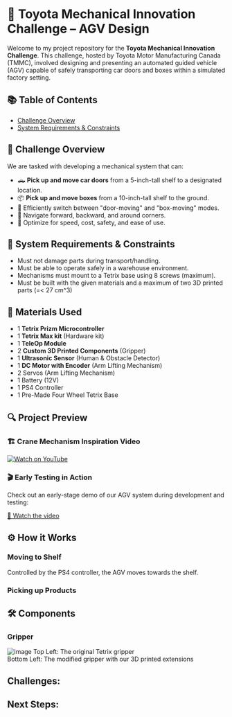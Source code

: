 # 🚗 Toyota Mechanical Innovation Challenge – AGV Design

Welcome to my project repository for the **Toyota Mechanical Innovation Challenge**. This challenge, hosted by Toyota Motor Manufacturing Canada (TMMC), involved designing and presenting an automated guided vehicle (AGV) capable of safely transporting car doors and boxes within a simulated factory setting.

## 📚 Table of Contents
- [Challenge Overview](#challenge-overview)
- [System Requirements & Constraints](#system-requirements-&-constraints)

## 📌 Challenge Overview
We are tasked with developing a mechanical system that can:
- 🛻 **Pick up and move car doors** from a 5-inch-tall shelf to a designated location.
- 📦 **Pick up and move boxes** from a 10-inch-tall shelf to the ground.
- 🔄 Efficiently switch between "door-moving" and "box-moving" modes.
- 🚗 Navigate forward, backward, and around corners.
- 💸 Optimize for speed, cost, safety, and ease of use.

## 🧱 System Requirements & Constraints
- Must not damage parts during transport/handling.
- Must be able to operate safely in a warehouse environment.
- Mechanisms must mount to a Tetrix base using 8 screws (maximum).
- Must be built with the given materials and a maximum of two 3D printed parts (=< 27 cm^3)

## 🧰 Materials Used
- 1 **Tetrix Prizm Microcontroller**
- 1 **Tetrix Max kit** (Hardware kit)
- 1 **TeleOp Module**
- 2 **Custom 3D Printed Components** (Gripper)
- 1 **Ultrasonic Sensor** (Human & Obstacle Detector) 
- 1 **DC Motor with Encoder** (Arm Lifting Mechanism) 
- 2 Servos (Arm Lifting Mechanism)
- 1 Battery (12V)
- 1 PS4 Controller
- 1 Pre-Made Four Wheel Tetrix Base

## 🔍 Project Preview 

### 🏗️ Crane Mechanism Inspiration Video

[![Watch on YouTube](https://img.youtube.com/vi/T3MieUvsxxU/0.jpg)](https://youtu.be/T3MieUvsxxU)

### 🎬 Early Testing in Action

Check out an early-stage demo of our AGV system during development and testing:

[🔗 Watch the video](https://github.com/user-attachments/assets/0cc993b4-1a04-4319-93ec-2eacf7249065)

## ⚙️ How it Works 
### Moving to Shelf
Controlled by the PS4 controller, the AGV moves towards the shelf. 
### Picking up Products


## 🛠 Components 

### Gripper
![image](https://github.com/user-attachments/assets/f78ac7f2-cae5-4efd-8a4e-7ab6ec7f24ea)
Top Left: The original Tetrix gripper   
Bottom Left: The modified gripper with our 3D printed extensions

## Challenges: 

## Next Steps: 










